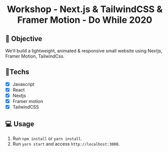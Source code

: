 <h1 align="center">
    Workshop - Next.js & TailwindCSS & Framer Motion - Do While 2020
</h1>

## 🎯 Objective

We'll build a lightweight, animated & responsive small website using Nextjs, Framer Motion, TailwindCss.

## 🚀Techs

- [x] Javascript
- [x] React
- [x] Nextjs
- [x] Framer motion
- [x] TailwindCSS

## 💻 Usage

1. Run `npm install` or `yarn install`.<br />
2. Run `yarn start` and access `http://localhost:3000`.<br />